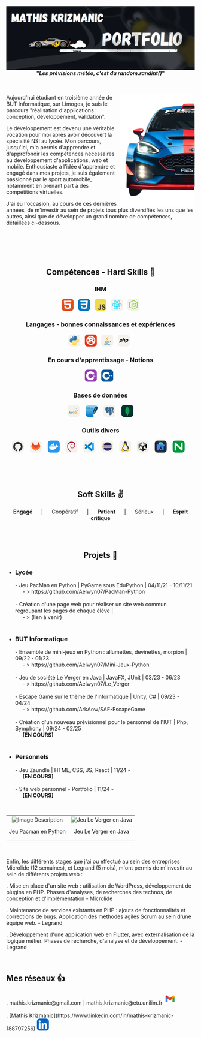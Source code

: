 <img align="center" background-size="cover" src="https://github.com/Aelwyn07/Aelwyn07/blob/main/fondd.png">
<br>
<div align="center" width=2000px>
   <b>"<em>Les prévisions météo, c'est du random.randint()</em>"</b>
</div>

<br><br>
<picture><img align="right" src="https://github.com/Aelwyn07/Aelwyn07/blob/main/back2.png" width = 200px></picture>
Aujourd'hui étudiant en troisième année de BUT Informatique, sur Limoges, je suis le parcours "réalisation d'applications : conception, développement, validation".

Le développement est devenu une véritable vocation pour moi après avoir découvert la spécialité NSI au lycée. Mon parcours, jusqu'ici, m'a permis d'apprendre et d'approfondir les compétences nécessaires au développement d'applications, web et mobile. Enthousiaste à l'idée d'apprendre et engagé dans mes projets, je suis également passionné par le sport automobile, notamment en prenant part à des compétitions virtuelles.

J'ai eu l'occasion, au cours de ces dernières années, de m'investir au sein de projets tous plus diversifiés les uns que les autres, ainsi que de développer un grand nombre de compétences, détaillées ci-dessous.

<br><br><br><br>
<div align="center">
<h2>Compétences - Hard Skills 💪</h2>

### IHM
   <img src="https://github.com/tandpfun/skill-icons/blob/main/icons/HTML.svg" width="32">  &nbsp;   <img src="https://github.com/tandpfun/skill-icons/blob/main/icons/CSS.svg" width="32">  &nbsp;   <img src="https://github.com/tandpfun/skill-icons/blob/main/icons/JavaScript.svg" width="32"> &nbsp; <img src="https://github.com/tandpfun/skill-icons/blob/main/icons/React-Light.svg" width="32">  &nbsp;  <img src="https://github.com/tandpfun/skill-icons/blob/main/icons/NodeJS-Light.svg" width="32">    



### Langages - bonnes connaissances et expériences
   <img src="https://github.com/tandpfun/skill-icons/blob/main/icons/Python-Light.svg" width="32"> &nbsp; <img src="https://github.com/tandpfun/skill-icons/blob/main/icons/Rust.svg" width="32">  &nbsp;  <img src="https://github.com/tandpfun/skill-icons/blob/main/icons/Java-Light.svg" width="32"> &nbsp; <img src="https://github.com/tandpfun/skill-icons/blob/main/icons/PHP-Light.svg" width="32"> &nbsp;

     
   
### En cours d'apprentissage - Notions
  <img src="https://github.com/tandpfun/skill-icons/blob/main/icons/CS.svg" width="32">  &nbsp;  <img src="https://github.com/tandpfun/skill-icons/blob/main/icons/CPP.svg" width="32"> &nbsp; 
<br>



### Bases de données
   <img src="https://github.com/tandpfun/skill-icons/blob/main/icons/MySQL-Light.svg" width="32">  &nbsp;&nbsp;   <img src="https://github.com/tandpfun/skill-icons/blob/main/icons/SQLite.svg" width="32">  &nbsp;&nbsp;   <img src="https://github.com/tandpfun/skill-icons/blob/main/icons/PostgreSQL-Light.svg" width="32">  &nbsp;&nbsp;   <img src="https://github.com/tandpfun/skill-icons/blob/main/icons/MongoDB.svg" width="32">


### Outils divers
   <img src="https://github.com/tandpfun/skill-icons/blob/main/icons/Github-Light.svg" width="32"> &nbsp;&nbsp;  <img src="https://github.com/tandpfun/skill-icons/blob/main/icons/GitLab-Light.svg" width="32">  &nbsp;&nbsp; <img src="https://github.com/tandpfun/skill-icons/blob/main/icons/Docker.svg" width="32"> &nbsp;&nbsp; <img src="https://github.com/tandpfun/skill-icons/blob/main/icons/Debian-Light.svg" width="32">  &nbsp;&nbsp; <img src="https://github.com/tandpfun/skill-icons/blob/main/icons/VSCode-Light.svg" width="32"> &nbsp;&nbsp; <img src="https://github.com/tandpfun/skill-icons/blob/main/icons/Eclipse-Light.svg" width="32"> &nbsp;&nbsp;  <img src="https://github.com/tandpfun/skill-icons/blob/main/icons/Linux-Light.svg" width="32">  &nbsp;&nbsp;  <img src="https://github.com/tandpfun/skill-icons/blob/main/icons/Unity-Light.svg" width="32"> &nbsp;&nbsp; <img src="https://github.com/tandpfun/skill-icons/blob/main/icons/AndroidStudio-Dark.svg" width="32"> &nbsp;&nbsp; <img src="https://github.com/tandpfun/skill-icons/blob/main/icons/Nginx.svg" width="32"> &nbsp;&nbsp;  <br><br>
</div>
<br>
<br>
<div align="center">
<h2> Soft Skills ✌️ </h2>

  **Engagé** &nbsp;&nbsp;&nbsp;&nbsp; | &nbsp;&nbsp;&nbsp;&nbsp; Coopératif &nbsp;&nbsp;&nbsp;&nbsp; | &nbsp;&nbsp;&nbsp;&nbsp; **Patient** &nbsp;&nbsp;&nbsp;&nbsp; | &nbsp;&nbsp;&nbsp;&nbsp; Sérieux &nbsp;&nbsp;&nbsp;&nbsp; | &nbsp;&nbsp;&nbsp;&nbsp; **Esprit critique** 
</div>
<br>
<br>
<h2 align="center"> Projets 🚀 </h2>
<ul>
   <li>
      <h3>Lycée</h3>
            - Jeu PacMan en Python  | PyGame sous EduPython | 04/11/21 - 10/11/21<br>
                  &nbsp;&nbsp;&nbsp;&nbsp;  - > https://github.com/Aelwyn07/PacMan-Python
            <br><br>
            - Création d'une page web pour réaliser un site web commun regroupant les pages de chaque élève | <br>
                  &nbsp;&nbsp;&nbsp;&nbsp;  - > (lien à venir) </div>
   </li>
   <br>
   <li>
      <h3>BUT Informatique</h3>
            - Ensemble de mini-jeux en Python : allumettes, devinettes, morpion | 09/22 - 01/23<br>
                  &nbsp;&nbsp;&nbsp;&nbsp;  - > https://github.com/Aelwyn07/Mini-Jeux-Python
            <br><br>
            - Jeu de société Le Verger en Java  | JavaFX, JUnit | 03/23 - 06/23<br>
                  &nbsp;&nbsp;&nbsp;&nbsp;  - > https://github.com/Aelwyn07/Le_Verger
            <br><br>
            - Escape Game sur le thème de l'informatique  | Unity, C# | 09/23 - 04/24<br>
                  &nbsp;&nbsp;&nbsp;&nbsp;  - > https://github.com/ArkAow/SAE-EscapeGame
            <br><br>
            - Création d'un nouveau prévisionnel pour le personnel de l'IUT  | Php, Symphony | 09/24 - 02/25<br>
                  &nbsp;&nbsp;&nbsp;&nbsp;   <b>[EN COURS]</b>
   </li>
   <br>
   <li>
      <h3>Personnels</h3>    
            - Jeu Zaundle | HTML, CSS, JS, React | 11/24 - <br>
                  &nbsp;&nbsp;&nbsp;&nbsp;  <b>[EN COURS]</b>
            <br><br>
            - Site web personnel - Portfolio | 11/24 - <br>
                  &nbsp;&nbsp;&nbsp;&nbsp;  <b>[EN COURS]</b>
   </li>
</ul>
<br>

<table>
  <tr>
    <td align="center">
      <img src="https://github.com/Aelwyn07/Aelwyn07/assets/108084287/8f8e903e-cf44-4713-b026-f8b32bc84196" alt="Image Description" alt="Jeu Pacman en Python" width="380">
      <br>
      <p>Jeu Pacman en Python</p>
    </td>
    <td align="center">
      <img src="https://github.com/Aelwyn07/Aelwyn07/assets/108084287/001e9242-ed4f-4739-94c8-61612c99c62d" alt="Jeu Le Verger en Java" width="380">
      <br>
      <p>Jeu Le Verger en Java</p>
    </td>
  </tr>
</table>
<br>

Enfin, les différents stages que j'ai pu effectué au sein des entreprises Microlide (12 semaines), et Legrand (5 mois), m'ont permis de m'investir au sein de différents projets web : 

   . Mise en place d'un site web : utilisation de WordPress, développement de plugins en PHP. Phases d'analyses, de recherches des technos, de conception et d'implémentation - Microlide
   
   . Maintenance de services existants en PHP : ajouts de fonctionnalités et corrections de bugs. Application des méthodes agiles Scrum au sein d'une équipe web. - Legrand
   
   . Développement d'une application web en Flutter, avec externalisation de la logique métier. Phases de recherche, d'analyse et de développement. - Legrand
 
<br> 
<h2> Mes réseaux 👍</h2>
   <div display="flex">
  . mathis.krizmanic@gmail.com  |  mathis.krizmanic@etu.unilim.fr      <img src="https://github.com/Aelwyn07/Aelwyn07/blob/main/utre.png" width="32"> 
   </div>
  <br>
  <div display="flex">
  . [Mathis Krizmanic](https://www.linkedin.com/in/mathis-krizmanic-188797256)      <img src="https://github.com/tandpfun/skill-icons/blob/main/icons/LinkedIn.svg" width="32"> 
  </div>
<br>
<br>


